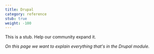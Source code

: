 ```yaml
---
title: Drupal
category: reference
stub: true
weight: -100
---
```


This is a stub. Help our community expand it.

_On this page we want to explain everything that's in the Drupal module._
